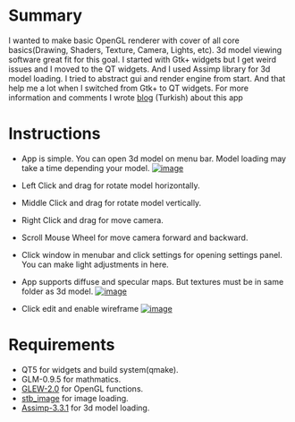 # Summary
I wanted to make basic OpenGL renderer with cover of all core basics(Drawing, Shaders, Texture, Camera, Lights, etc). 
3d model viewing software great fit for this goal. I started with Gtk+ widgets but I get weird issues and I moved to the QT widgets. 
And I used Assimp library for 3d model loading. I tried to abstract gui and render engine from start. And that help me a lot when I switched from Gtk+ to QT widgets.
For more information and comments I wrote [blog] (Turkish) about this app

# Instructions
- App is simple. You can open 3d model on menu bar. Model loading may take a time depending your model. 
[![image](https://i.hizliresim.com/qW4Z4Q.png)](https://hizliresim.com/qW4Z4Q)

- Left Click and drag for rotate model horizontally.
- Middle Click and drag for rotate model vertically.
- Right Click and drag for move camera.
- Scroll Mouse Wheel for move camera forward and backward.
- Click window in menubar and click settings for opening settings panel. You can make light adjustments in here.
- App supports diffuse and specular maps. But textures must be in same folder as 3d model.
[![image](https://i.hizliresim.com/gWkJkb.png)](https://hizliresim.com/gWkJkb)

- Click edit and enable wireframe 
[![image](https://i.hizliresim.com/Mv6362.png)](https://hizliresim.com/Mv6362)

# Requirements
- QT5 for widgets and build system(qmake).
- GLM-0.9.5 for mathmatics.
- [GLEW-2.0] for OpenGL functions.
- [stb_image] for image loading.
- [Assimp-3.3.1] for 3d model loading.

[blog]: https://havadabirseyvar.wordpress.com/2017/06/13/opengl-ve-rendering/
[GLEW-2.0]: https://github.com/nigels-com/glew
[stb_image]: https://github.com/nothings/stb/blob/master/stb_image.h
[Assimp-3.3.1]: https://github.com/assimp/assimp
